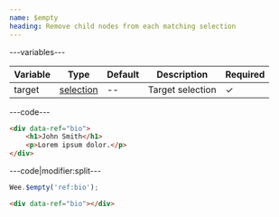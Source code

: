 ```yaml
---
name: $empty
heading: Remove child nodes from each matching selection
---
```


---variables---

| Variable | Type | Default | Description | Required |
| -- | -- | -- | -- | -- |
| target | [selection](/script#selection) | -- | Target selection | ✓ |

---code---

```html
<div data-ref="bio">
	<h1>John Smith</h1>
	<p>Lorem ipsum dolor.</p>
</div>
```

---code|modifier:split---

```javascript
Wee.$empty('ref:bio');
```

```html
<div data-ref="bio"></div>
```